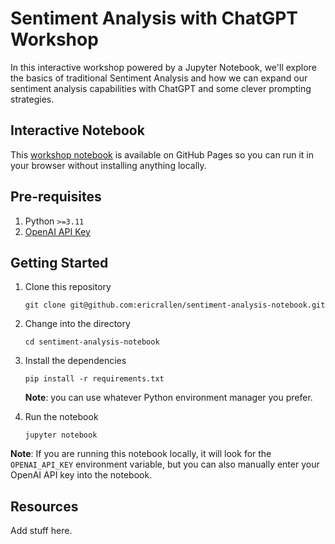 # Sentiment Analysis with ChatGPT Workshop

In this interactive workshop powered by a Jupyter Notebook, we'll explore the basics of traditional Sentiment Analysis and how we can expand our sentiment analysis capabilities with ChatGPT and some clever prompting strategies.

## Interactive Notebook

This [workshop notebook](https://ericrallen.github.io/sentiment-analysis-notebook/) is available on GitHub Pages so you can run it in your browser without installing anything locally.

## Pre-requisites

1. Python `>=3.11`
2. [OpenAI API Key](https://platform.openai.com/account/api-keys)

## Getting Started

1. Clone this repository

   ```shell
   git clone git@github.com:ericrallen/sentiment-analysis-notebook.git
   ```

2. Change into the directory

   ```shell
   cd sentiment-analysis-notebook
   ```

3. Install the dependencies

   ```shell
   pip install -r requirements.txt
   ```

   **Note**: you can use whatever Python environment manager you prefer.

4. Run the notebook
   ```shell
   jupyter notebook
   ```

**Note**: If you are running this notebook locally, it will look for the `OPENAI_API_KEY` environment variable, but you can also manually enter your OpenAI API key into the notebook.

## Resources

Add stuff here.
